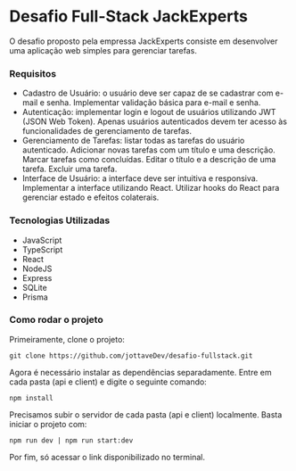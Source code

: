 # Desafio Full-Stack JackExperts

O desafio proposto pela empressa JackExperts consiste em desenvolver uma aplicação web simples para gerenciar tarefas.

### Requisitos

* Cadastro de Usuário: o usuário deve ser capaz de se cadastrar com e-mail e senha. Implementar validação básica para e-mail e senha.
* Autenticação: implementar login e logout de usuários utilizando JWT (JSON Web Token). Apenas usuários autenticados devem ter acesso às funcionalidades de gerenciamento de tarefas.
* Gerenciamento de Tarefas: listar todas as tarefas do usuário autenticado. Adicionar novas tarefas com um título e uma descrição. Marcar tarefas como concluídas. Editar o título e a descrição de uma tarefa. Excluir uma tarefa.
* Interface de Usuário: a interface deve ser intuitiva e responsiva. Implementar a interface utilizando React. Utilizar hooks do React para gerenciar estado e efeitos colaterais.

### Tecnologias Utilizadas

* JavaScript
* TypeScript
* React
* NodeJS
* Express
* SQLite
* Prisma

### Como rodar o projeto

Primeiramente, clone o projeto:

```
git clone https://github.com/jottaveDev/desafio-fullstack.git
```

Agora é necessário instalar as dependências separadamente.
Entre em cada pasta (api e client) e digite o seguinte comando:

```
npm install
```

Precisamos subir o servidor de cada pasta (api e client) localmente.
Basta iniciar o projeto com:

```
npm run dev | npm run start:dev
```

Por fim, só acessar o link disponibilizado no terminal.

